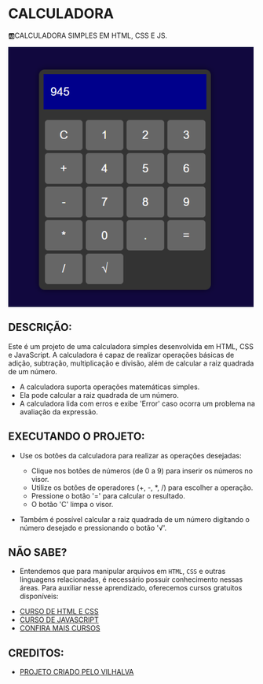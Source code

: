 # CALCULADORA
🆎CALCULADORA SIMPLES EM HTML, CSS E JS.

<img src="FOTO.png" align="center" width="500"> <br>

## DESCRIÇÃO:
Este é um projeto de uma calculadora simples desenvolvida em HTML, CSS e JavaScript. A calculadora é capaz de realizar operações básicas de adição, subtração, multiplicação e divisão, além de calcular a raiz quadrada de um número.

- A calculadora suporta operações matemáticas simples.
- Ela pode calcular a raiz quadrada de um número.
- A calculadora lida com erros e exibe 'Error' caso ocorra um problema na avaliação da expressão.

## EXECUTANDO O PROJETO:
* Use os botões da calculadora para realizar as operações desejadas:
   - Clique nos botões de números (de 0 a 9) para inserir os números no visor.
   - Utilize os botões de operadores (+, -, *, /) para escolher a operação.
   - Pressione o botão '=' para calcular o resultado.
   - O botão 'C' limpa o visor.

* Também é possível calcular a raiz quadrada de um número digitando o número desejado e pressionando o botão '√'.

## NÃO SABE?
- Entendemos que para manipular arquivos em `HTML`, `CSS` e outras linguagens relacionadas, é necessário possuir conhecimento nessas áreas. Para auxiliar nesse aprendizado, oferecemos cursos gratuitos disponíveis:
* [CURSO DE HTML E CSS](https://github.com/VILHALVA/CURSO-DE-HTML-E-CSS)
* [CURSO DE JAVASCRIPT](https://github.com/VILHALVA/CURSO-DE-JAVASCRIPT)
* [CONFIRA MAIS CURSOS](https://github.com/VILHALVA?tab=repositories&q=+topic:CURSO)

## CREDITOS:
- [PROJETO CRIADO PELO VILHALVA](https://github.com/VILHALVA)

